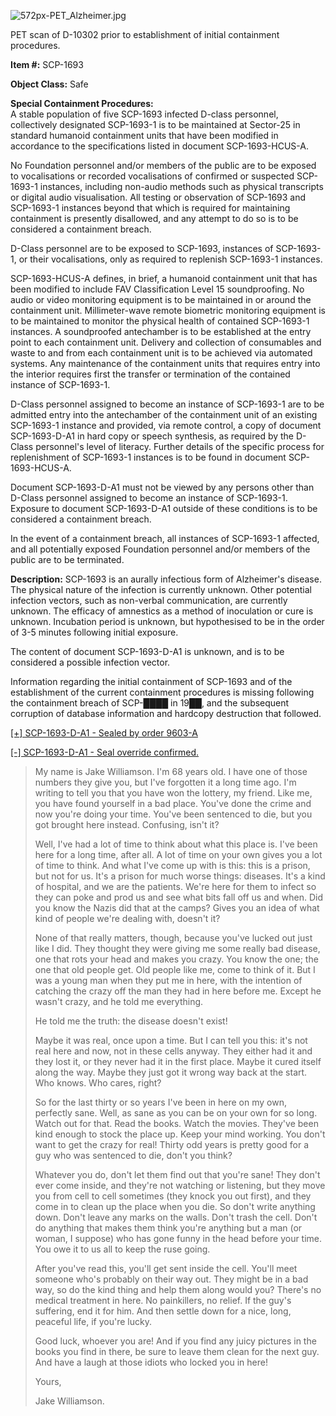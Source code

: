 ![572px-PET_Alzheimer.jpg](http://scp-wiki.wdfiles.com/local--files/scp-1693/572px-PET_Alzheimer.jpg)

PET scan of D-10302 prior to establishment of initial containment procedures.

**Item #:** SCP-1693

**Object Class:** Safe

**Special Containment Procedures:**  
A stable population of five SCP-1693 infected D-class personnel, collectively designated SCP-1693-1 is to be maintained at Sector-25 in standard humanoid containment units that have been modified in accordance to the specifications listed in document SCP-1693-HCUS-A.

No Foundation personnel and/or members of the public are to be exposed to vocalisations or recorded vocalisations of confirmed or suspected SCP-1693-1 instances, including non-audio methods such as physical transcripts or digital audio visualisation. All testing or observation of SCP-1693 and SCP-1693-1 instances beyond that which is required for maintaining containment is presently disallowed, and any attempt to do so is to be considered a containment breach.

D-Class personnel are to be exposed to SCP-1693, instances of SCP-1693-1, or their vocalisations, only as required to replenish SCP-1693-1 instances.

SCP-1693-HCUS-A defines, in brief, a humanoid containment unit that has been modified to include FAV Classification Level 15 soundproofing. No audio or video monitoring equipment is to be maintained in or around the containment unit. Millimeter-wave remote biometric monitoring equipment is to be maintained to monitor the physical health of contained SCP-1693-1 instances. A soundproofed antechamber is to be established at the entry point to each containment unit. Delivery and collection of consumables and waste to and from each containment unit is to be achieved via automated systems. Any maintenance of the containment units that requires entry into the interior requires first the transfer or termination of the contained instance of SCP-1693-1.

D-Class personnel assigned to become an instance of SCP-1693-1 are to be admitted entry into the antechamber of the containment unit of an existing SCP-1693-1 instance and provided, via remote control, a copy of document SCP-1693-D-A1 in hard copy or speech synthesis, as required by the D-Class personnel's level of literacy. Further details of the specific process for replenishment of SCP-1693-1 instances is to be found in document SCP-1693-HCUS-A.

Document SCP-1693-D-A1 must not be viewed by any persons other than D-Class personnel assigned to become an instance of SCP-1693-1. Exposure to document SCP-1693-D-A1 outside of these conditions is to be considered a containment breach.

In the event of a containment breach, all instances of SCP-1693-1 affected, and all potentially exposed Foundation personnel and/or members of the public are to be terminated.

**Description:** SCP-1693 is an aurally infectious form of Alzheimer's disease. The physical nature of the infection is currently unknown. Other potential infection vectors, such as non-verbal communication, are currently unknown. The efficacy of amnestics as a method of inoculation or cure is unknown. Incubation period is unknown, but hypothesised to be in the order of 3-5 minutes following initial exposure.

The content of document SCP-1693-D-A1 is unknown, and is to be considered a possible infection vector.

Information regarding the initial containment of SCP-1693 and of the establishment of the current containment procedures is missing following the containment breach of SCP-████ in 19██, and the subsequent corruption of database information and hardcopy destruction that followed.

[\[+\] SCP-1693-D-A1 - Sealed by order 9603-A](javascript:;)

[\[-\] SCP-1693-D-A1 - Seal override confirmed.](javascript:;)

> My name is Jake Williamson. I'm 68 years old. I have one of those numbers they give you, but I've forgotten it a long time ago. I'm writing to tell you that you have won the lottery, my friend. Like me, you have found yourself in a bad place. You've done the crime and now you're doing your time. You've been sentenced to die, but you got brought here instead. Confusing, isn't it?
> 
> Well, I've had a lot of time to think about what this place is. I've been here for a long time, after all. A lot of time on your own gives you a lot of time to think. And what I've come up with is this: this is a prison, but not for us. It's a prison for much worse things: diseases. It's a kind of hospital, and we are the patients. We're here for them to infect so they can poke and prod us and see what bits fall off us and when. Did you know the Nazis did that at the camps? Gives you an idea of what kind of people we're dealing with, doesn't it?
> 
> None of that really matters, though, because you've lucked out just like I did. They thought they were giving me some really bad disease, one that rots your head and makes you crazy. You know the one; the one that old people get. Old people like me, come to think of it. But I was a young man when they put me in here, with the intention of catching the crazy off the man they had in here before me. Except he wasn't crazy, and he told me everything.
> 
> He told me the truth: the disease doesn't exist!
> 
> Maybe it was real, once upon a time. But I can tell you this: it's not real here and now, not in these cells anyway. They either had it and they lost it, or they never had it in the first place. Maybe it cured itself along the way. Maybe they just got it wrong way back at the start. Who knows. Who cares, right?
> 
> So for the last thirty or so years I've been in here on my own, perfectly sane. Well, as sane as you can be on your own for so long. Watch out for that. Read the books. Watch the movies. They've been kind enough to stock the place up. Keep your mind working. You don't want to get the crazy for real! Thirty odd years is pretty good for a guy who was sentenced to die, don't you think?
> 
> Whatever you do, don't let them find out that you're sane! They don't ever come inside, and they're not watching or listening, but they move you from cell to cell sometimes (they knock you out first), and they come in to clean up the place when you die. So don't write anything down. Don't leave any marks on the walls. Don't trash the cell. Don't do anything that makes them think you're anything but a man (or woman, I suppose) who has gone funny in the head before your time. You owe it to us all to keep the ruse going.
> 
> After you've read this, you'll get sent inside the cell. You'll meet someone who's probably on their way out. They might be in a bad way, so do the kind thing and help them along would you? There's no medical treatment in here. No painkillers, no relief. If the guy's suffering, end it for him. And then settle down for a nice, long, peaceful life, if you're lucky.
> 
> Good luck, whoever you are! And if you find any juicy pictures in the books you find in there, be sure to leave them clean for the next guy. And have a laugh at those idiots who locked you in here!
> 
> Yours,
> 
> Jake Williamson.